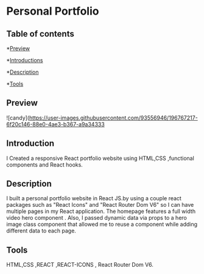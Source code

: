 # Personal Portfolio

## Table of contents

   *[Preview](#Preview)
   
   *[Introductions](#Introduction)
   
   *[Description](#Description) 
   
   *[Tools](#Tools)
  

## Preview

![candy](https://user-images.githubusercontent.com/93556946/196767217-6f20c146-88e0-4ae3-b367-a9a34333

## Introduction
I Created a responsive React portfolio website using HTML,CSS ,functional components and React hooks. 

## Description
I built a personal portfolio website in React JS.by using a couple react packages such as "React Icons" and "React Router Dom V6" so I can have multiple pages in my React application. The homepage features a full width video hero component . Also, I passed dynamic data via props to a hero image class component that allowed me to reuse a component while adding different data to each page.

## Tools
HTML,CSS ,REACT ,REACT-ICONS , React Router Dom V6.
